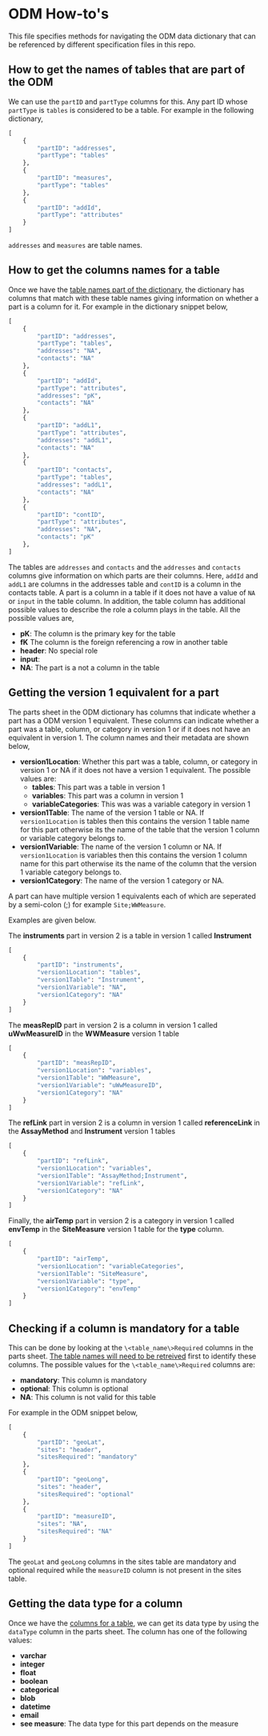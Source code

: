 # ODM How-to's

This file specifies methods for navigating the ODM data dictionary that can be
referenced by different specification files in this repo.

## How to get the names of tables that are part of the ODM

We can use the `partID` and `partType` columns for this. Any part ID whose
`partType` is `tables` is considered to be a table. For example in the
following dictionary,

```python
[
    {
        "partID": "addresses",
        "partType": "tables"
    },
    {
        "partID": "measures",
        "partType": "tables"
    },
    {
        "partID": "addId",
        "partType": "attributes"
    }
]
```

`addresses` and `measures` are table names.

## How to get the columns names for a table

Once we have the
[table names part of the dictionary](#how-to-get-the-columns-names-for-a-table),
the dictionary has columns that match with these table names giving information
on whether a part is a column for it. For example in the dictionary snippet
below,

```python
[
    {
        "partID": "addresses",
        "partType": "tables",
        "addresses": "NA",
        "contacts": "NA"
    },
    {
        "partID": "addId",
        "partType": "attributes",
        "addresses": "pK",
        "contacts": "NA"
    },
    {
        "partID": "addL1",
        "partType": "attributes",
        "addresses": "addL1",
        "contacts": "NA"
    },
    {
        "partID": "contacts",
        "partType": "tables",
        "addresses": "addL1",
        "contacts": "NA"
    },
    {
        "partID": "contID",
        "partType": "attributes",
        "addresses": "NA",
        "contacts": "pK"
    },
]
```

The tables are `addresses` and `contacts` and the `addresses` and `contacts`
columns give information on which parts are their columns. Here, `addId` and
`addL1` are columns in the addresses table and `contID` is a column in the
contacts table. A part is a column in a table if it does not have a value of
`NA` or `input` in the table column. In addition, the table column has
additional possible values to describe the role a column plays in the table.
All the possible values are,

* **pK**: The column is the primary key for the table
* **fK** The column is the foreign referencing a row in another table
* **header**: No special role
* **input**:
* **NA**: The part is a not a column in the table

## Getting the version 1 equivalent for a part

The parts sheet in the ODM dictionary has columns that indicate whether a part
has a ODM version 1 equivalent. These columns can indicate whether a part was a
table, column, or category in version 1 or if it does not have an equivalent in
version 1. The column names and their metadata are shown below,

* **version1Location**: Whether this part was a table, column, or category in
  version 1 or NA if it does not have a version 1 equivalent. The possible
  values are:
    * **tables**: This part was a table in version 1
    * **variables**: This part was a column in version 1
    * **variableCategories**: This was was a variable category in version 1
* **version1Table**: The name of the version 1 table or NA. If
  `version1Location` is tables then this contains the version 1 table name for
  this part otherwise its the name of the table that the version 1 column or
  variable category belongs to.
* **version1Variable**: The name of the version 1 column or NA. If
  `version1Location` is variables then this contains the version 1 column name
  for this part otherwise its the name of the column that the version 1
  variable category belongs to.
* **version1Category**: The name of the version 1 category or NA.

A part can have multiple version 1 equivalents each of which are seperated by a
semi-colon (;) for example `Site;WWMeasure`.

Examples are given below.

The **instruments** part in version 2 is a table in version 1 called
**Instrument**

```python
[
    {
        "partID": "instruments",
        "version1Location": "tables",
        "version1Table": "Instrument",
        "version1Variable": "NA",
        "version1Category": "NA"
    }
]
```

The **measRepID** part in version 2 is a column in version 1 called
**uWwMeasureID** in the **WWMeasure** version 1 table

```python
[
    {
        "partID": "measRepID",
        "version1Location": "variables",
        "version1Table": "WWMeasure",
        "version1Variable": "uWwMeasureID",
        "version1Category": "NA"
    }
]
```

The **refLink** part in version 2 is a column in version 1 called
**referenceLink** in the **AssayMethod** and **Instrument** version 1 tables

```python
[
    {
        "partID": "refLink",
        "version1Location": "variables",
        "version1Table": "AssayMethod;Instrument",
        "version1Variable": "refLink",
        "version1Category": "NA"
    }
]
```

Finally, the **airTemp** part in version 2 is a category in version 1 called
**envTemp** in the **SiteMeasure** version 1 table for the **type** column.

```python
[
    {
        "partID": "airTemp",
        "version1Location": "variableCategories",
        "version1Table": "SiteMeasure",
        "version1Variable": "type",
        "version1Category": "envTemp"
    }
]
```

## Checking if a column is mandatory for a table

This can be done by looking at the `\<table_name\>Required` columns in the
parts sheet.
[The table names will need to be retreived](#how-to-get-the-names-of-tables-that-are-part-of-the-odm)
first to identify these columns. The possible values for the
`\<table_name\>Required` columns are:

* **mandatory**: This column is mandatory
* **optional**: This column is optional
* **NA**: This column is not valid for this table

For example in the ODM snippet below,

```python
[
    {
        "partID": "geoLat",
        "sites": "header",
        "sitesRequired": "mandatory"
    },
    {
        "partID": "geoLong",
        "sites": "header",
        "sitesRequired": "optional"
    },
    {
        "partID": "measureID",
        "sites": "NA",
        "sitesRequired": "NA"
    }
]
```

The `geoLat` and `geoLong` columns in the sites table are mandatory and
optional required while the `measureID` column is not present in the sites
table.

## Getting the data type for a column

Once we have the
[columns for a table](#how-to-get-the-columns-names-for-a-table), we can get
its data type by using the `dataType` column in the parts sheet. The column has
one of the following values:

* **varchar**
* **integer**
* **float**
* **boolean**
* **categorical**
* **blob**
* **datetime**
* **email**
* **see measure**: The data type for this part depends on the measure
